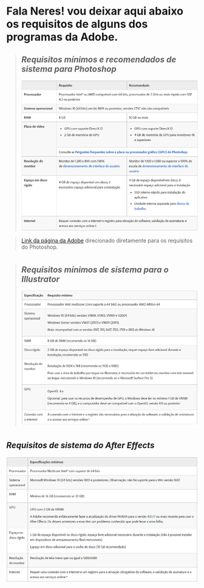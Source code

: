 
# Fala Neres! vou deixar aqui abaixo os requisitos de alguns dos programas da Adobe.
> ## _Requisitos mínimos e recomendados de sistema para Photoshop_
> ![photoshop](imagens/photoshop.png)

> [Link da página da Adobe](https://helpx.adobe.com/br/photoshop/system-requirements.html"Pagina) direcionado diretamente para os requisitos do Photoshop.
#
> ## _Requisitos mínimos de sistema para o Illustrator_
> ![adobe illustrator](imagens/adobeillustrator.png)
#
## _Requisitos de sistema do After Effects_
![after effects](imagens/aftereffects.png)
 
